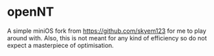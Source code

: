 openNT
=============

A simple miniOS fork from https://github.com/skyem123 for me to play around with.
Also, this is not meant for any kind of efficiency so do not expect a masterpiece of optimisation.